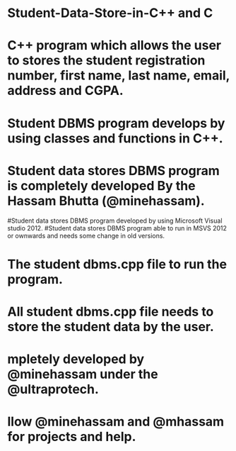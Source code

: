 # Student-Data-Store-in-C++ and C
# C++ program which allows the user to stores the student registration number, first name, last name, email, address and CGPA.
# Student DBMS program develops by using classes and functions in C++.
# Student data stores DBMS program is completely developed By the Hassam Bhutta (@minehassam).
#Student data stores DBMS program  developed by using Microsoft Visual studio 2012.
#Student data stores DBMS program  able to run in MSVS 2012 or ownwards and needs some change in old versions.
# The student dbms.cpp file to run the program.
# All student dbms.cpp file needs to store the student data by the user.
# mpletely developed by @minehassam under the @ultraprotech.
# llow @minehassam and @mhassam for projects and help.
